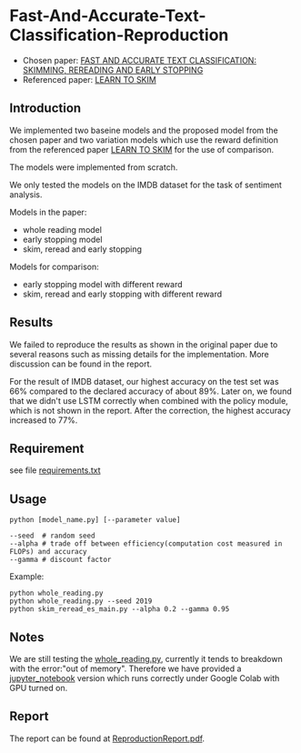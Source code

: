 
# Fast-And-Accurate-Text-Classification-Reproduction
- Chosen paper: [FAST AND ACCURATE TEXT CLASSIFICATION: SKIMMING, REREADING AND EARLY STOPPING](https://openreview.net/forum?id=ryZ8sz-Ab)
- Referenced paper: [LEARN TO SKIM](https://arxiv.org/abs/1704.06877)

## Introduction
We implemented two baseine models and the proposed model from the chosen paper and two variation models which use the reward definition from the referenced paper [LEARN TO SKIM](https://arxiv.org/abs/1704.06877) for the use of comparison.

The models were implemented from scratch.

We only tested the models on the IMDB dataset for the task of sentiment analysis.

Models in the paper:
- whole reading model
- early stopping model
- skim, reread and early stopping

Models for comparison:
- early stopping model with different reward
- skim, reread and early stopping with different reward

## Results
We failed to reproduce the results as shown in the original paper due to several reasons such as missing details for the implementation. More discussion can be found in the report.

For the result of IMDB dataset, our highest accuracy on the test set was 66% compared to the declared accuracy of about 89%. Later on, we found that we didn't use LSTM correctly when combined with the policy module, which is not shown in the report. After the correction, the highest accuracy increased to 77%.

## Requirement
see file [requirements.txt](requirements.txt)
## Usage
`python [model_name.py] [--parameter value]`

```
--seed  # random seed
--alpha # trade off between efficiency(computation cost measured in FLOPs) and accuracy
--gamma # discount factor
```

Example: 
```
python whole_reading.py
python whole_reading.py --seed 2019
python skim_reread_es_main.py --alpha 0.2 --gamma 0.95
```
## Notes
We are still testing the [whole_reading.py](whole_reading.py), currently it tends to breakdown with the error:"out of memory". Therefore we have provided a [jupyter_notebook](../master/jupyter_notebook) version which runs correctly under Google Colab with GPU turned on.

## Report
The report can be found at [ReproductionReport.pdf](ReproductionReport.pdf).
